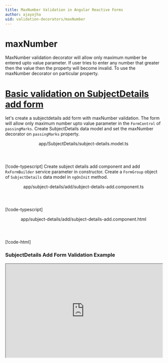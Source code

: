 ```yaml
---
title: MaxNumber Validation in Angular Reactive Forms
author: ajayojha
uid: validation-decorators/maxNumber
---
```

# maxNumber
MaxNumber validation decorator will allow only maximum number be entered upto value parameter. If user tries to enter any number that greater then the value then the property will become invalid. To use the maxNumber decorator on particular property.
 
# [Basic validation on SubjectDetails add form  ](#tab/basic-validation-on-SubjectDetails-add-form)
let's create a subjectdetails add form with maxNumber validation. The form will allow only maximum number upto value parameter in the `FormControl` of `passingMarks`. 
Create SubjectDetails data model and set the maxNumber decorator on `passingMarks` property.
<header class="header-tab-title">app/SubjectDetails/subject-details.model.ts</header>

[!code-typescript[](../../examples/reactive-form-validators/maxNumber/rxweb-maxNumber-validation-add-angular-reactive-form/src/app/subject-details/subject-details.model.ts?highlight=5)]
Create subject details add component and add `RxFormBuilder` service parameter in constructor. Create a `FormGroup` object of `SubjectDetails` data model in `ngOnInit` method.
<header class="header-tab-title">app/subject-details/add/subject-details-add.component.ts</header>

[!code-typescript[](../../examples/reactive-form-validators/maxNumber/rxweb-maxNumber-validation-add-angular-reactive-form/src/app/subject-details/add/subject-details-add.component.ts?highlight=17,21-22)]
<header class="header-tab-title">app/subject-details/add/subject-details-add.component.html</header>

[!code-html[](../../examples/reactive-form-validators/maxNumber/rxweb-maxNumber-validation-add-angular-reactive-form/src/app/subject-details/add/subject-details-add.component.html)]

<h3>SubjectDetails Add Form Validation Example</h3>
<iframe src="https://stackblitz.com/edit/rxweb-maxnumber-validation-add-angular-reactive-form?embed=1&file=src/styles.css&hideExplorer=1&hideNavigation=1&view=preview" width="100%" height="300">

# [Basic validation on SubjectDetails edit  form](#tab/basic-validation-on-SubjectDetails-edit-form)
let's create a subjectdetails edit form with maxNumber validation. The form will allow only maximum number upto value parameter in the `FormControl` of `passingMarks`. 
Create SubjectDetails data model and set the maxNumber decorator on `passingMarks` property.
<header class="header-tab-title">app/SubjectDetails/subject-details.model.ts</header>

[!code-typescript[](../../examples/reactive-form-validators/maxNumber/rxweb-maxNumber-validation-edit-angular-reactive-form/src/app/subject-details/subject-details.model.ts?highlight=5)]
Create subjectdetails edit component and add `RxFormBuilder` and `HttpClient` service parameter  in constructor. On `ngOnInit` method get request method for getting data from json or server and that data pass in `this.formBuilder.formGroup<SubjectDetails>(SubjectDetails,subjectDetails)`
<header class="header-tab-title">app/subject-details/edit/subject-details-edit.component.ts</header>

[!code-typescript[](../../examples/reactive-form-validators/maxNumber/rxweb-maxNumber-validation-edit-angular-reactive-form/src/app/subject-details/edit/subject-details-edit.component.ts?highlight=17,21-22)]
<header class="header-tab-title">app/subject-details/edit/subject-details-edit.component.html</header>

[!code-html[](../../examples/reactive-form-validators/maxNumber/rxweb-maxNumber-validation-edit-angular-reactive-form/src/app/subject-details/edit/subject-details-edit.component.html)]

<h3>SubjectDetails Edit Form Validation Example</h3>
<iframe src="https://stackblitz.com/edit/rxweb-maxnumber-validation-edit-angular-reactive-form?embed=1&file=src/styles.css&hideExplorer=1&hideNavigation=1&view=preview" width="100%" height="300">

---

# NumberConfig 
message and conditional expression options are not mandatory to use in the `@maxNumber()` decorator but value is mandatory. If needed then use the below options.


|Option | Description |
|--- | ---- |
|[conditionalExpression](#conditionalexpression) | Max Number validation should be applied if the condition is matched in the `conditionalExpression` function. Validation framework will pass two parameters at the time of `conditionalExpression` check. Those two parameters are current `FormGroup` value and root `FormGroup` value. You can apply the condition on respective object value.If there is need of dynamic validation means it is not fixed in client code, it will change based on some criterias. In this scenario you can bind the expression based on the expression value is coming from the web server in `string` format. The `conditionalExpression` will work as same as client function. |
|[message](#message) | To override the global configuration message and show the custom message on particular control property. |
|[value](#value) | enter value which you want to restrict number in the property |

## conditionalExpression 
Type :  `Function`  |  `string` 

Max Number validation should be applied if the condition is matched in the `conditionalExpression` function. Validation framework will pass two parameters at the time of `conditionalExpression` check. Those two parameters are current `FormGroup` value and root `FormGroup` value. You can apply the condition on respective object value.
If there is need of dynamic validation means it is not fixed in client code, it will change based on some criterias. In this scenario you can bind the expression based on the expression value is coming from the web server in `string` format. The `conditionalExpression` will work as same as client function.
 
> Binding `conditionalExpression` with `Function` object.
<header class="header-title">subject-details.model.ts (SubjectDetails class property)</header>

[!code-typescript[](../../examples/reactive-form-validators/maxNumber/complete-rxweb-maxNumber-validation-add-angular-reactive-form/src/app/subject-details/subject-details.model.ts#L4-L8)]

 
> Binding `conditionalExpression` with `string` datatype.
<header class="header-title">subject-details.model.ts (SubjectDetails class property)</header>

[!code-typescript[](../../examples/reactive-form-validators/maxNumber/complete-rxweb-maxNumber-validation-add-angular-reactive-form/src/app/subject-details/subject-details.model.ts#L4-L8)]

## message 
Type :  `string` 

To override the global configuration message and show the custom message on particular control property.
 
<header class="header-title">subject-details.model.ts (SubjectDetails class property)</header>

[!code-typescript[](../../examples/reactive-form-validators/maxNumber/complete-rxweb-maxNumber-validation-add-angular-reactive-form/src/app/subject-details/subject-details.model.ts#L10-L11)]

## value 
Type :  `number` 

enter value which you want to restrict number in the property
 
<header class="header-title">subject-details.model.ts (SubjectDetails class property)</header>

[!code-typescript[](../../examples/reactive-form-validators/maxNumber/complete-rxweb-maxNumber-validation-add-angular-reactive-form/src/app/subject-details/subject-details.model.ts#L10-L11)]


# maxNumber Validation Complete Example
# [SubjectDetails Model](#tab/complete-subject-details)
<header class="header-tab-title">app/subject-details/subject-details.model.ts</header>

[!code-typescript[](../../examples/reactive-form-validators/maxNumber/complete-rxweb-maxNumber-validation-add-angular-reactive-form/src/app/subject-details/subject-details.model.ts)]

# [Address Info Add Component](#tab/complete-subject-details-add-component)
<header class="header-tab-title">app/subject-details/add/subject-details-add.component.ts</header>

[!code-typescript[](../../examples/reactive-form-validators/maxNumber/complete-rxweb-maxNumber-validation-add-angular-reactive-form/src/app/subject-details/add/subject-details-add.component.ts)]

# [Address Info Add Html Component](#tab/complete-subject-details-add-html-component)
<header class="header-tab-title">app/subject-details/add/subject-details-add.component.html</header>

[!code-html[](../../examples/reactive-form-validators/maxNumber/complete-rxweb-maxNumber-validation-add-angular-reactive-form/src/app/subject-details/add/subject-details-add.component.html)]

# [Working Example](#tab/complete-working-example)
<iframe src="https://stackblitz.com/edit/complete-rxweb-maxnumber-validation-add-angular-reactive-form?embed=1&file=src/app/address-info/address&hideNavigation=1&view=preview" width="100%" height="500">

---

# Dynamic maxNumber Validation Complete Example
# [SubjectDetails Model](#tab/dynamic-subject-details)
<header class="header-tab-title">app/subject-details/subject-details.model.ts</header>

[!code-typescript[](../../examples/reactive-form-validators/maxNumber/dynamic-rxweb-maxNumber-validation-add-angular-reactive-form/src/app/subject-details/subject-details.model.ts)]

# [Address Info Add Component](#tab/dynamic-subject-details-add-component)
<header class="header-tab-title">app/subject-details/add/subject-details-add.component.ts</header>

[!code-typescript[](../../examples/reactive-form-validators/maxNumber/dynamic-rxweb-maxNumber-validation-add-angular-reactive-form/src/app/subject-details/add/subject-details-add.component.ts)]

# [Address Info Add Html Component](#tab/dynamic-subject-details-add-html-component)
<header class="header-tab-title">app/subject-details/add/subject-details-add.component.html</header>

[!code-html[](../../examples/reactive-form-validators/maxNumber/dynamic-rxweb-maxNumber-validation-add-angular-reactive-form/src/app/subject-details/add/subject-details-add.component.html)]

# [Working Example](#tab/dynamic-working-example)
<iframe src="https://stackblitz.com/edit/dynamic-rxweb-maxnumber-validation-add-angular-reactive-form?embed=1&file=src/app/address-info/address&hideNavigation=1&view=preview" width="100%" height="500">

---





